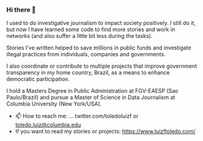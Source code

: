 ### Hi there 👋

I used to do investigative journalism to impact society positively. I still do it, but now I have learned some code to find more stories and work in networks (and also suffer a little bit less during the tasks).

Stories I've written helped to save millions in public funds and investigate illegal practices from individuals, companies and governments.

 I also coordinate or contribute to multiple projects that improve government transparency in my home country, Brazil, as a means to enhance democratic participation.

I hold a Masters Degree in Public Administration at FGV-EAESP (Sao Paulo/Brazil) and pursue a Master of Science in Data Journalism at Columbia University (New York/USA).


- 📫 How to reach me: ... twitter.com/toledoluizf or toledo.luiz@columbia.edu
- If you want to read my stories or projects: https://www.luizftoledo.com/
